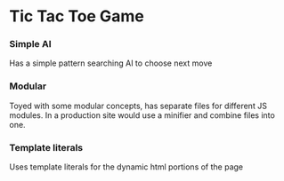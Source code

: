 # Tic Tac Toe Game

### Simple AI
Has a simple pattern searching AI to choose next move

### Modular
Toyed with some modular concepts, has separate files for different JS modules. In a production site would use a minifier and combine files into one.

### Template literals
Uses template literals for the dynamic html portions of the page
